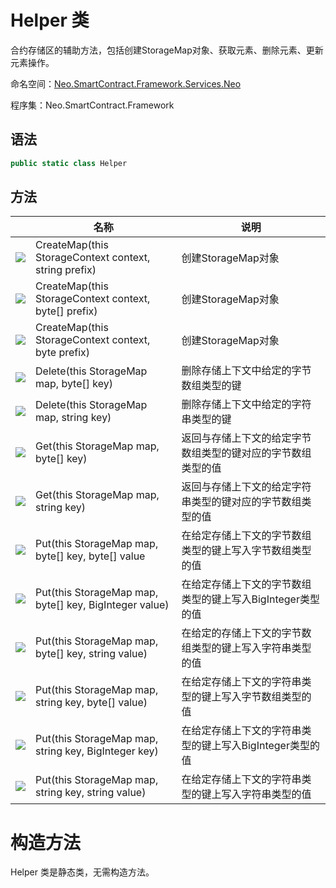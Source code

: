 # Helper 类

合约存储区的辅助方法，包括创建StorageMap对象、获取元素、删除元素、更新元素操作。

命名空间：[Neo.SmartContract.Framework.Services.Neo](../neo.md)

程序集：Neo.SmartContract.Framework

## 语法

```c#
public static class Helper
```

## 方法

|                                                        | 名称                                     | 说明                                           |
| ------------------------------------------------------ | ---------------------------------------- | ---------------------------------------------- |
| ![](https://i-msdn.sec.s-msft.com/dynimg/IC91302.jpeg) | CreateMap(this StorageContext context, string prefix) | 创建StorageMap对象 |
| ![](https://i-msdn.sec.s-msft.com/dynimg/IC74937.jpeg) | CreateMap(this StorageContext context, byte[] prefix)          | 创建StorageMap对象                               |
| ![](https://i-msdn.sec.s-msft.com/dynimg/IC74937.jpeg) | CreateMap(this StorageContext context, byte prefix)       | 创建StorageMap对象                               |
| ![](https://i-msdn.sec.s-msft.com/dynimg/IC74937.jpeg) | Delete(this StorageMap map, byte[] key)       | 删除存储上下文中给定的字节数组类型的键         |
| ![](https://i-msdn.sec.s-msft.com/dynimg/IC74937.jpeg) | Delete(this StorageMap map, string key) | 删除存储上下文中给定的字符串类型的键                     |
| ![](https://i-msdn.sec.s-msft.com/dynimg/IC74937.jpeg) | Get(this StorageMap map, byte[] key)           | 返回与存储上下文的给定字节数组类型的键对应的字节数组类型的值                           |
| ![](https://i-msdn.sec.s-msft.com/dynimg/IC74937.jpeg) | Get(this StorageMap map, string key)         | 返回与存储上下文的给定字符串类型的键对应的字节数组类型的值                               |
| ![](https://i-msdn.sec.s-msft.com/dynimg/IC74937.jpeg) | Put(this StorageMap map, byte[] key, byte[] value             | 在给定存储上下文的字节数组类型的键上写入字节数组类型的值                                 |
| ![](https://i-msdn.sec.s-msft.com/dynimg/IC74937.jpeg) | Put(this StorageMap map, byte[] key, BigInteger value)             | 在给定存储上下文的字节数组类型的键上写入BigInteger类型的值                                 |
| ![](https://i-msdn.sec.s-msft.com/dynimg/IC74937.jpeg) | Put(this StorageMap map, byte[] key, string value)             | 在给定的存储上下文的字节数组类型的键上写入字符串类型的值                                 |
| ![](https://i-msdn.sec.s-msft.com/dynimg/IC74937.jpeg) | Put(this StorageMap map, string key, byte[] value)             | 在给定存储上下文的字符串类型的键上写入字节数组类型的值                                 |
| ![](https://i-msdn.sec.s-msft.com/dynimg/IC74937.jpeg) | Put(this StorageMap map, string key, BigInteger key)             | 在给定存储上下文的字符串类型的键上写入BigInteger类型的值                                 |
| ![](https://i-msdn.sec.s-msft.com/dynimg/IC74937.jpeg) | Put(this StorageMap map, string key, string value)             | 在给定存储上下文的字符串类型的键上写入字符串类型的值                                 |

# 构造方法

Helper 类是静态类，无需构造方法。